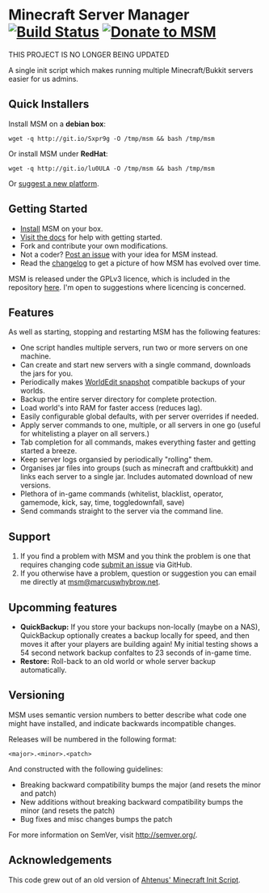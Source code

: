 # Minecraft Server Manager [![Build Status](https://secure.travis-ci.org/marcuswhybrow/minecraft-server-manager.png?branch=master)](http://travis-ci.org/marcuswhybrow/minecraft-server-manager) [![Donate to MSM](https://www.paypalobjects.com/en_GB/i/btn/btn_donate_SM.gif)](https://www.paypal.com/cgi-bin/webscr?cmd=_s-xclick&hosted_button_id=Z7XQDNF7U5GLL)

THIS PROJECT IS NO LONGER BEING UPDATED

A single init script which makes running multiple Minecraft/Bukkit servers easier for us admins.

## Quick Installers

Install MSM on a **debian box**:

    wget -q http://git.io/Sxpr9g -O /tmp/msm && bash /tmp/msm

Or install MSM under **RedHat**:

	wget -q http://git.io/lu0ULA -O /tmp/msm && bash /tmp/msm

Or [suggest a new platform][issues].

## Getting Started

* [Install][install] MSM on your box.
* [Visit the docs][docs] for help with getting started.
* Fork and contribute your own modifications.
* Not a coder? [Post an issue][issues] with your idea for MSM instead.
* Read the [changelog][changelog] to get a picture of how MSM has evolved over time.

MSM is released under the GPLv3 licence, which is included in the repository [here][licence]. I'm open to suggestions where licencing is concerned.

## Features

As well as starting, stopping and restarting MSM has the following features:

* One script handles multiple servers, run two or more servers on one machine.
* Can create and start new servers with a single command, downloads the jars for you.
* Periodically makes [WorldEdit snapshot][we-snapshot] compatible backups of your worlds.
* Backup the entire server directory for complete protection.
* Load world's into RAM for faster access (reduces lag).
* Easily configurable global defaults, with per server overrides if needed.
* Apply server commands to one, multiple, or all servers in one go (useful for whitelisting a player on all servers.)
* Tab completion for all commands, makes everything faster and getting started a breeze.
* Keep server logs organsied by periodically "rolling" them.
* Organises jar files into groups (such as minecraft and craftbukkit) and links each server to a single jar. Includes automated download of new versions.
* Plethora of in-game commands (whitelist, blacklist, operator, gamemode, kick, say, time, toggledownfall, save)
* Send commands straight to the server via the command line.

## Support

1. If you find a problem with MSM and you think the problem is one that requires changing code [submit an issue][issues] via GitHub.
2. If you otherwise have a problem, question or suggestion you can email me directly at msm@marcuswhybrow.net.


## Upcomming features

* **QuickBackup:** If you store your backups non-locally (maybe on a NAS), QuickBackup optionally creates a backup locally for speed, and then moves it after your players are building again! My initial testing shows a 54 second network backup confaltes to 23 seconds of in-game time.
* **Restore:** Roll-back to an old world or whole server backup automatically.


## Versioning

MSM uses semantic version numbers to better describe what code one might have installed, and indicate backwards incompatible changes.

Releases will be numbered in the following format:

`<major>.<minor>.<patch>`

And constructed with the following guidelines:

* Breaking backward compatibility bumps the major (and resets the minor and patch)
* New additions without breaking backward compatibility bumps the minor (and resets the patch)
* Bug fixes and misc changes bumps the patch

For more information on SemVer, visit http://semver.org/.


## Acknowledgements

This code grew out of an old version of [Ahtenus' Minecraft Init Script][ahtenus-minecraft-init].

[we-snapshot]: http://wiki.sk89q.com/wiki/WorldEdit/Snapshots
[ahtenus-minecraft-init]: https://github.com/Ahtenus/minecraft-init
[docs]: http://msmhq.com/docs/
[install]: http://msmhq.com/docs/installation.html
[changelog]: https://github.com/marcuswhybrow/minecraft-server-manager/blob/master/CHANGELOG.markdown
[licence]: https://github.com/marcuswhybrow/minecraft-server-manager/blob/master/LICENSE.markdown
[issues]: https://github.com/marcuswhybrow/minecraft-server-manager/issues
